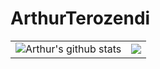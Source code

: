 # ArthurTerozendi
 
<table style="rules:none">
<tr>
<td>
 
 <img alt="Arthur's github stats" src="https://github-readme-stats.vercel.app/api?username=ArthurTerozendi&hide_border=true&show_icons=true&theme=dark&locale=en"/>

</td>

<td>

<img align="center" src="https://github-readme-stats.vercel.app/api/top-langs/?username=ArthurTerozendi&layout=compact&theme=dark&hide_border=true"/>

</td>
</tr>
</table>
